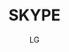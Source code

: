 ---
title: "SKYPE"

tags:
  - viestipalvelut
  - sosiaalinen-media


author: LG

link-pdf: https://www.entersenior.fi/@Bin/1899941/Skypen+aloitus+Enter.pdf
link-pptx: http://#
---